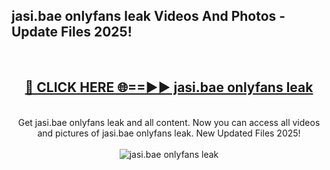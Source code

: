 <h2>jasi.bae onlyfans leak Videos And Photos - Update Files 2025!</h2>
<br>
<div align="center">
<h2><a href="https://top-ai-tools.click/QrbHav" rel="nofollow">🔴 CLICK HERE 🌐==►► jasi.bae onlyfans leak</a></h2>
<br>
Get jasi.bae onlyfans leak and all content. Now you can access all videos and pictures of jasi.bae onlyfans leak. New Updated Files 2025!
<br>
<br>
<a href="https://top-ai-tools.click/QrbHav" rel="nofollow" data-target="animated-image.originalLink"><img src="https://i.ibb.co.com/WyWwxjT/player-gif2.gif" alt="jasi.bae onlyfans leak" style="max-width: 100%; display: inline-block;" data-target="animated-image.originalImage"></a>
</div>
<br>